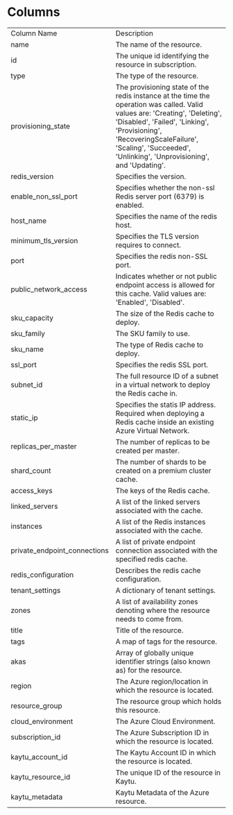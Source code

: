 # Columns  

<table>
	<tr><td>Column Name</td><td>Description</td></tr>
	<tr><td>name</td><td>The name of the resource.</td></tr>
	<tr><td>id</td><td>The unique id identifying the resource in subscription.</td></tr>
	<tr><td>type</td><td>The type of the resource.</td></tr>
	<tr><td>provisioning_state</td><td>The provisioning state of the redis instance at the time the operation was called. Valid values are: &#39;Creating&#39;, &#39;Deleting&#39;, &#39;Disabled&#39;, &#39;Failed&#39;, &#39;Linking&#39;, &#39;Provisioning&#39;, &#39;RecoveringScaleFailure&#39;, &#39;Scaling&#39;, &#39;Succeeded&#39;, &#39;Unlinking&#39;, &#39;Unprovisioning&#39;, and &#39;Updating&#39;.</td></tr>
	<tr><td>redis_version</td><td>Specifies the version.</td></tr>
	<tr><td>enable_non_ssl_port</td><td>Specifies whether the non-ssl Redis server port (6379) is enabled.</td></tr>
	<tr><td>host_name</td><td>Specifies the name of the redis host.</td></tr>
	<tr><td>minimum_tls_version</td><td>Specifies the TLS version requires to connect.</td></tr>
	<tr><td>port</td><td>Specifies the redis non-SSL port.</td></tr>
	<tr><td>public_network_access</td><td>Indicates whether or not public endpoint access is allowed for this cache. Valid values are: &#39;Enabled&#39;, &#39;Disabled&#39;.</td></tr>
	<tr><td>sku_capacity</td><td>The size of the Redis cache to deploy.</td></tr>
	<tr><td>sku_family</td><td>The SKU family to use.</td></tr>
	<tr><td>sku_name</td><td>The type of Redis cache to deploy.</td></tr>
	<tr><td>ssl_port</td><td>Specifies the redis SSL port.</td></tr>
	<tr><td>subnet_id</td><td>The full resource ID of a subnet in a virtual network to deploy the Redis cache in.</td></tr>
	<tr><td>static_ip</td><td>Specifies the statis IP address. Required when deploying a Redis cache inside an existing Azure Virtual Network.</td></tr>
	<tr><td>replicas_per_master</td><td>The number of replicas to be created per master.</td></tr>
	<tr><td>shard_count</td><td>The number of shards to be created on a premium cluster cache.</td></tr>
	<tr><td>access_keys</td><td>The keys of the Redis cache.</td></tr>
	<tr><td>linked_servers</td><td>A list of the linked servers associated with the cache.</td></tr>
	<tr><td>instances</td><td>A list of the Redis instances associated with the cache.</td></tr>
	<tr><td>private_endpoint_connections</td><td>A list of private endpoint connection associated with the specified redis cache.</td></tr>
	<tr><td>redis_configuration</td><td>Describes the redis cache configuration.</td></tr>
	<tr><td>tenant_settings</td><td>A dictionary of tenant settings.</td></tr>
	<tr><td>zones</td><td>A list of availability zones denoting where the resource needs to come from.</td></tr>
	<tr><td>title</td><td>Title of the resource.</td></tr>
	<tr><td>tags</td><td>A map of tags for the resource.</td></tr>
	<tr><td>akas</td><td>Array of globally unique identifier strings (also known as) for the resource.</td></tr>
	<tr><td>region</td><td>The Azure region/location in which the resource is located.</td></tr>
	<tr><td>resource_group</td><td>The resource group which holds this resource.</td></tr>
	<tr><td>cloud_environment</td><td>The Azure Cloud Environment.</td></tr>
	<tr><td>subscription_id</td><td>The Azure Subscription ID in which the resource is located.</td></tr>
	<tr><td>kaytu_account_id</td><td>The Kaytu Account ID in which the resource is located.</td></tr>
	<tr><td>kaytu_resource_id</td><td>The unique ID of the resource in Kaytu.</td></tr>
	<tr><td>kaytu_metadata</td><td>Kaytu Metadata of the Azure resource.</td></tr>
</table>